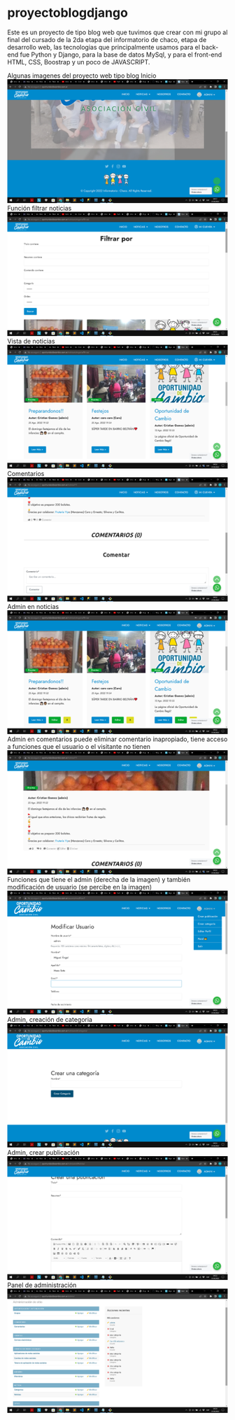 # proyectoblogdjango
Este es un proyecto de tipo blog web que tuvimos que crear con mi grupo al final del cursado de la 2da etapa del informatorio de chaco, etapa de desarrollo web, las tecnologias que principalmente usamos para el back-end fue Python y Django, para la base de datos MySql, y para el front-end HTML, CSS, Boostrap y un poco de JAVASCRIPT.

Algunas imagenes del proyecto web tipo blog
Inicio
![image](https://github.com/MiguelAMezaS/proyectoblogdjango/blob/main/Captura%20de%20pantalla%202022-09-21%2004.19.05.png)
Función filtrar noticias
![image](https://github.com/MiguelAMezaS/proyectoblogdjango/blob/main/Captura%20de%20pantalla%202022-09-21%2004.51.56.png)
Vista de noticias
![image](https://github.com/MiguelAMezaS/proyectoblogdjango/blob/main/Captura%20de%20pantalla%202022-09-21%2004.52.01.png)
Comentarios
![image](https://github.com/MiguelAMezaS/proyectoblogdjango/blob/main/Captura%20de%20pantalla%202022-09-21%2004.52.15.png)
Admin en noticias 
![image](https://github.com/MiguelAMezaS/proyectoblogdjango/blob/main/Captura%20de%20pantalla%202022-09-21%2004.52.42.png)
Admin en comentarios puede eliminar comentario inapropiado, tiene acceso a funciones que el usuario o el visitante no tienen
![image](https://github.com/MiguelAMezaS/proyectoblogdjango/blob/main/Captura%20de%20pantalla%202022-09-21%2004.52.51.png)
Funciones que tiene el admin (derecha de la imagen) y también modificación de usuario (se percibe en la imagen)
![image](https://github.com/MiguelAMezaS/proyectoblogdjango/blob/main/Captura%20de%20pantalla%202022-09-21%2004.53.24.png)
Admin, creación de categoria
![image](https://github.com/MiguelAMezaS/proyectoblogdjango/blob/main/Captura%20de%20pantalla%202022-09-21%2004.53.33.png)
Admin, crear publicación
![image](https://github.com/MiguelAMezaS/proyectoblogdjango/blob/main/Captura%20de%20pantalla%202022-09-21%2004.53.55.png)
Panel de administración
![image](https://github.com/MiguelAMezaS/proyectoblogdjango/blob/main/Captura%20de%20pantalla%202022-09-21%2004.54.03.png)
